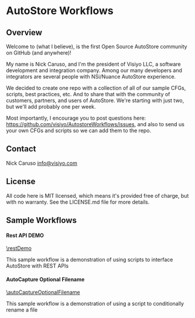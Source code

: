# AutoStore Workflows

## Overview

Welcome to (what I believe), is the first Open Source AutoStore community on GitHub (and anywhere)!

My name is Nick Caruso, and I'm the president of Visiyo LLC, a software development and integration company.  Among our many developers and integrators are several people with NSi/Nuance AutoStore experience.

We decided to create one repo with a collection of all of our sample CFGs, scripts, best practices, etc.  And to share that with the community of customers, partners, and users of AutoStore.  We're starting with just two, but we'll add probably one per week.

Most importantly, I encourage you to post questions here: https://github.com/visiyo/AutostoreWorkflows/issues, and also to send us your own CFGs and scripts so we can add them to the repo.

## Contact
Nick Caruso
info@visiyo.com

## License
All code here is MIT licensed, which means it's provided free of charge, but with no warranty.  See the LICENSE.md file for more details.

## Sample Workflows

#### Rest API DEMO
[\restDemo](https://github.com/visiyo/AutoStoreWorkflows/tree/master/restDemo)

This sample workflow is a demonstration of using scripts to interface AutoStore with REST APIs

#### AutoCapture Optional Filename
[\autoCaptureOptionalFilename](https://github.com/visiyo/AutoStoreWorkflows/tree/master/autoCaptureOptionalFilename)

This sample workflow is a demonstration of using a script to conditionally rename a file
